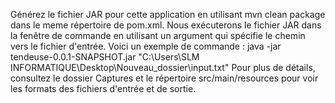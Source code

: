 Générez le fichier JAR pour cette application en utilisant mvn clean package dans le  meme répertoire de pom.xml. Nous exécuterons le fichier JAR 
dans la fenêtre de commande en utilisant un argument qui spécifie le chemin vers le fichier d'entrée. Voici un exemple de commande :
java -jar tendeuse-0.0.1-SNAPSHOT.jar "C:\Users\SLM INFORMATIQUE\Desktop\Nouveau_dossier\input.txt"
Pour plus de détails, consultez le dossier Captures et le répertoire src/main/resources pour voir les formats des fichiers d'entrée et de sortie.
